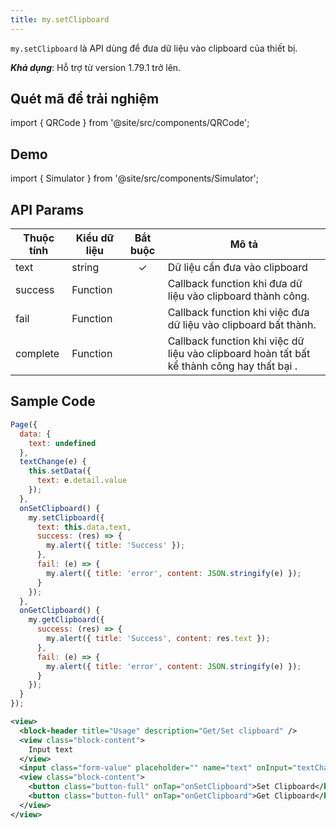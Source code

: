 ```yaml
---
title: my.setClipboard
---
```


`my.setClipboard` là API dùng để đưa dữ liệu vào clipboard của thiết bị.

**_Khả dụng_**: Hỗ trợ từ version 1.79.1 trở lên.

## Quét mã để trải nghiệm

import { QRCode } from '@site/src/components/QRCode';

<QRCode page="pages/api/clipboard/index" />

## Demo

import { Simulator } from '@site/src/components/Simulator';

<Simulator page="pages/api/clipboard/index" />

## API Params

| Thuộc tính | Kiểu dữ liệu | Bắt buộc | Mô tả                                                                                      |
| ---------- | ------------ | :------: | ------------------------------------------------------------------------------------------ |
| text       | string       |    ✓     | Dữ liệu cần đưa vào clipboard                                                              |
| success    | Function     |          | Callback function khi đưa dữ liệu vào clipboard thành công.                                |
| fail       | Function     |          | Callback function khi việc đưa dữ liệu vào clipboard bất thành.                            |
| complete   | Function     |          | Callback function khi việc dữ liệu vào clipboard hoàn tất bất kể thành công hay thất bại . |

## Sample Code

```js title=index.js
Page({
  data: {
    text: undefined
  },
  textChange(e) {
    this.setData({
      text: e.detail.value
    });
  },
  onSetClipboard() {
    my.setClipboard({
      text: this.data.text,
      success: (res) => {
        my.alert({ title: 'Success' });
      },
      fail: (e) => {
        my.alert({ title: 'error', content: JSON.stringify(e) });
      }
    });
  },
  onGetClipboard() {
    my.getClipboard({
      success: (res) => {
        my.alert({ title: 'Success', content: res.text });
      },
      fail: (e) => {
        my.alert({ title: 'error', content: JSON.stringify(e) });
      }
    });
  }
});
```

```xml title=index.txml
<view>
  <block-header title="Usage" description="Get/Set clipboard" />
  <view class="block-content">
    Input text
  </view>
  <input class="form-value" placeholder="" name="text" onInput="textChange"></input>
  <view class="block-content">
    <button class="button-full" onTap="onSetClipboard">Set Clipboard</button>
    <button class="button-full" onTap="onGetClipboard">Get Clipboard</button>
  </view>
</view>
```
